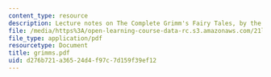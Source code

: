 ```yaml
---
content_type: resource
description: Lecture notes on The Complete Grimm's Fairy Tales, by the Brothers Grimm.
file: /media/https%3A/open-learning-course-data-rc.s3.amazonaws.com/21l-012-forms-of-western-narrative-fall-2007/d276b721a36524d4f97c7d159f39ef12_grimms.pdf
file_type: application/pdf
resourcetype: Document
title: grimms.pdf
uid: d276b721-a365-24d4-f97c-7d159f39ef12
---
```


